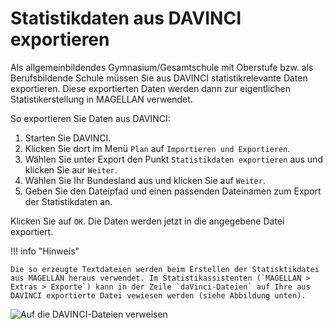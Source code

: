 # Statistikdaten aus DAVINCI exportieren

Als allgemeinbildendes Gymnasium/Gesamtschule mit Oberstufe bzw. als Berufsbildende Schule müssen Sie aus DAVINCI statistikrelevante Daten exportieren. Diese exportierten Daten werden dann zur eigentlichen Statistikerstellung in MAGELLAN verwendet.

So exportieren Sie Daten aus DAVINCI:

1. Starten Sie DAVINCI.
2. Klicken Sie dort im Menü ```Plan``` auf ```Importieren und Exportieren```.
3. Wählen Sie unter Export den Punkt ```Statistikdaten exportieren``` aus und klicken Sie aur ```Weiter```.
4. Wählen Sie Ihr Bundesland aus  und klicken Sie auf ```Weiter```.
5. Geben Sie den Dateipfad und einen passenden Dateinamen zum Export der Statistikdaten an.

Klicken Sie auf ```OK```. Die Daten werden jetzt in die angegebene Datei exportiert.

!!! info "Hinweis"

    Die so erzeugte Textdateien werden beim Erstellen der Statisktikdatei aus MAGELLAN heraus verwendet. Im Statistikassistenten (`MAGELLAN > Extras > Exporte`) kann in der Zeile `daVinci-Dateien` auf Ihre aus DAVINCI exportierte Datei vewiesen werden (siehe Abbildung unten). 


![Auf die DAVINCI-Dateien verweisen](/assets/images/01.png)
